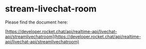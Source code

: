 # stream-livechat-room

Please find the document here: 

[https://developer.rocket.chat/api/realtime-api/livechat-api/streamlivechatroom](https://developer.rocket.chat/api/realtime-api/livechat-api/streamlivechatroom)

